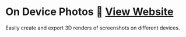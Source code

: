 # On Device Photos 📲 [View Website](https://OnDevice.photos) 
Easily create and export 3D renders of screenshots on different devices.